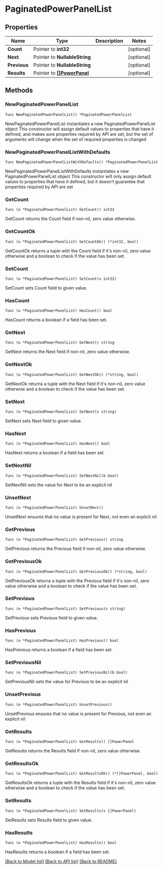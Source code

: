 # PaginatedPowerPanelList

## Properties

Name | Type | Description | Notes
------------ | ------------- | ------------- | -------------
**Count** | Pointer to **int32** |  | [optional] 
**Next** | Pointer to **NullableString** |  | [optional] 
**Previous** | Pointer to **NullableString** |  | [optional] 
**Results** | Pointer to [**[]PowerPanel**](PowerPanel.md) |  | [optional] 

## Methods

### NewPaginatedPowerPanelList

`func NewPaginatedPowerPanelList() *PaginatedPowerPanelList`

NewPaginatedPowerPanelList instantiates a new PaginatedPowerPanelList object
This constructor will assign default values to properties that have it defined,
and makes sure properties required by API are set, but the set of arguments
will change when the set of required properties is changed

### NewPaginatedPowerPanelListWithDefaults

`func NewPaginatedPowerPanelListWithDefaults() *PaginatedPowerPanelList`

NewPaginatedPowerPanelListWithDefaults instantiates a new PaginatedPowerPanelList object
This constructor will only assign default values to properties that have it defined,
but it doesn't guarantee that properties required by API are set

### GetCount

`func (o *PaginatedPowerPanelList) GetCount() int32`

GetCount returns the Count field if non-nil, zero value otherwise.

### GetCountOk

`func (o *PaginatedPowerPanelList) GetCountOk() (*int32, bool)`

GetCountOk returns a tuple with the Count field if it's non-nil, zero value otherwise
and a boolean to check if the value has been set.

### SetCount

`func (o *PaginatedPowerPanelList) SetCount(v int32)`

SetCount sets Count field to given value.

### HasCount

`func (o *PaginatedPowerPanelList) HasCount() bool`

HasCount returns a boolean if a field has been set.

### GetNext

`func (o *PaginatedPowerPanelList) GetNext() string`

GetNext returns the Next field if non-nil, zero value otherwise.

### GetNextOk

`func (o *PaginatedPowerPanelList) GetNextOk() (*string, bool)`

GetNextOk returns a tuple with the Next field if it's non-nil, zero value otherwise
and a boolean to check if the value has been set.

### SetNext

`func (o *PaginatedPowerPanelList) SetNext(v string)`

SetNext sets Next field to given value.

### HasNext

`func (o *PaginatedPowerPanelList) HasNext() bool`

HasNext returns a boolean if a field has been set.

### SetNextNil

`func (o *PaginatedPowerPanelList) SetNextNil(b bool)`

 SetNextNil sets the value for Next to be an explicit nil

### UnsetNext
`func (o *PaginatedPowerPanelList) UnsetNext()`

UnsetNext ensures that no value is present for Next, not even an explicit nil
### GetPrevious

`func (o *PaginatedPowerPanelList) GetPrevious() string`

GetPrevious returns the Previous field if non-nil, zero value otherwise.

### GetPreviousOk

`func (o *PaginatedPowerPanelList) GetPreviousOk() (*string, bool)`

GetPreviousOk returns a tuple with the Previous field if it's non-nil, zero value otherwise
and a boolean to check if the value has been set.

### SetPrevious

`func (o *PaginatedPowerPanelList) SetPrevious(v string)`

SetPrevious sets Previous field to given value.

### HasPrevious

`func (o *PaginatedPowerPanelList) HasPrevious() bool`

HasPrevious returns a boolean if a field has been set.

### SetPreviousNil

`func (o *PaginatedPowerPanelList) SetPreviousNil(b bool)`

 SetPreviousNil sets the value for Previous to be an explicit nil

### UnsetPrevious
`func (o *PaginatedPowerPanelList) UnsetPrevious()`

UnsetPrevious ensures that no value is present for Previous, not even an explicit nil
### GetResults

`func (o *PaginatedPowerPanelList) GetResults() []PowerPanel`

GetResults returns the Results field if non-nil, zero value otherwise.

### GetResultsOk

`func (o *PaginatedPowerPanelList) GetResultsOk() (*[]PowerPanel, bool)`

GetResultsOk returns a tuple with the Results field if it's non-nil, zero value otherwise
and a boolean to check if the value has been set.

### SetResults

`func (o *PaginatedPowerPanelList) SetResults(v []PowerPanel)`

SetResults sets Results field to given value.

### HasResults

`func (o *PaginatedPowerPanelList) HasResults() bool`

HasResults returns a boolean if a field has been set.


[[Back to Model list]](../README.md#documentation-for-models) [[Back to API list]](../README.md#documentation-for-api-endpoints) [[Back to README]](../README.md)


